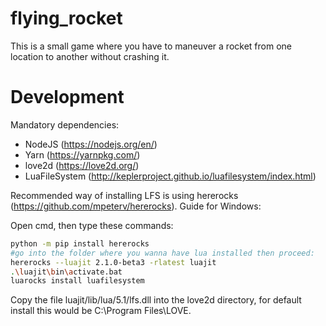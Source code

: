 # flying_rocket

This is a small game where you have to maneuver a rocket from one location to another without crashing it.

# Development

Mandatory dependencies:

-   NodeJS (https://nodejs.org/en/)
-   Yarn (https://yarnpkg.com/)
-   love2d (https://love2d.org/)
-   LuaFileSystem (http://keplerproject.github.io/luafilesystem/index.html)

Recommended way of installing LFS is using hererocks (https://github.com/mpeterv/hererocks). Guide for Windows:

Open cmd, then type these commands:

```bash
python -m pip install hererocks
#go into the folder where you wanna have lua installed then proceed:
hererocks --luajit 2.1.0-beta3 -rlatest luajit
.\luajit\bin\activate.bat
luarocks install luafilesystem
```

Copy the file luajit/lib/lua/5.1/lfs.dll into the love2d directory, for default install this would be C:\Program Files\LOVE.
